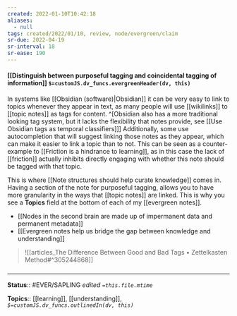 ```yaml
---
created: 2022-01-10T10:42:18 
aliases:
  - null
tags: created/2022/01/10, review, node/evergreen/claim
sr-due: 2022-04-19
sr-interval: 18
sr-ease: 190
---
```


#### [[Distinguish between purposeful tagging and coincidental tagging of information]] `$=customJS.dv_funcs.evergreenHeader(dv, this)`

In systems like [[Obsidian (software)|Obsidian]]  it can be very easy to link to topics whenever they appear in text, as many people will use [[wikilinks]] to [[topic notes]] as tags for content.
^[Obsidian also has a more traditional looking tag system, but it lacks the flexibility that notes provide, see [[Use Obsidian tags as temporal classifiers]]]
Additionally, some use autocompletion that will suggest linking those notes as they appear, which can make it easier to link a topic than to not. 
This can be seen as a counter-example to [[Friction is a hindrance to learning]], as in this case the lack of [[friction]] actually inhibits directly engaging with whether this note should be tagged with that topic.

This is where [[Note structures should help curate knowledge]] comes in. Having a section of the note for purposeful tagging, allows you to have more granularity in the ways that [[topic notes]] are linked. This is why you see a **Topics** field at the bottom of each of my [[evergreen notes]]. 

- [[Nodes in the second brain are made up of impermanent data and permanent metadata]]
- [[Evergreen notes help us bridge the gap between knowledge and understanding]]

> ![[articles_The Difference Between Good and Bad Tags • Zettelkasten Method#^305244868]]

### <hr class="footnote"/>

**Status**:: #EVER/SAPLING
*edited `=this.file.mtime`*

**Topics**:: [[learning]], [[understanding]], 
*`$=customJS.dv_funcs.outlinedIn(dv, this)`*
